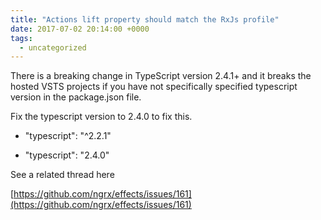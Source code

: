 ```yaml
---
title: "Actions lift property should match the RxJs profile"
date: 2017-07-02 20:14:00 +0000
tags:
  - uncategorized
---
```


There is a breaking change in TypeScript version 2.4.1+ and it breaks the hosted VSTS projects if you have not specifically specified typescript version in the package.json file.

Fix the typescript version to 2.4.0 to fix this.

-    "typescript": "^2.2.1"

+    "typescript": "2.4.0"

See a related thread here

[https://github.com/ngrx/effects/issues/161](https://github.com/ngrx/effects/issues/161)